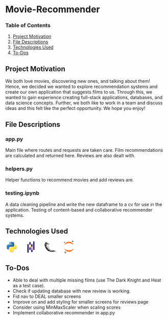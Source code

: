 # Movie-Recommender

### Table of Contents

1. [Project Motivation](#motivation)
2. [File Descriptions](#files)
3. [Technologies Used](#technologies)
4. [To-Dos](#todo)

## Project Motivation<a name="motivation"></a>
We both love movies, discovering new ones, and talking about them! Hence, we decided we wanted to explore recommendation systems and create our own application that suggests films to us. Through this, we wanted to gain experience creating full-stack applications, databases, and data science concepts. Further, we both like to work in a team and discuss ideas and this felt like the perfect opportunity. We hope you enjoy!

## File Descriptions <a name="files"></a>
### app.py
Main file where routes and requests are taken care. Film recommendations are calculated and returned here. Reviews are also dealt with.

### helpers.py
Helper functions to recommend movies and add reviews are. 

### testing.ipynb
A data cleaning pipeline and write the new dataframe to a cv for use in the application. Testing of content-based and collaborative recommender systems. 

## Technologies Used <a name="technologies"></a>
<a target="_blank" rel="noreferrer"> <img src="https://raw.githubusercontent.com/devicons/devicon/master/icons/python/python-original.svg" alt="python" width="40" height="40" /> </a>
&nbsp; &nbsp;
<a target="_blank" rel="noreferrer"> <img src="https://raw.githubusercontent.com/devicons/devicon/master/icons/pandas/pandas-original.svg" alt="pandas" width="40" height="40" /> </a>
&nbsp; &nbsp;
<a target="_blank" rel="noreferrer"> <img src="https://raw.githubusercontent.com/devicons/devicon/master/icons/flask/flask-original.svg" alt="pandas" width="40" height="40" /> </a>
&nbsp; &nbsp;
<a target="_blank" rel="noreferrer"> <img src="https://raw.githubusercontent.com/devicons/devicon/master/icons/jupyter/jupyter-original.svg" alt="pandas" width="40" height="40" /> </a>
&nbsp; &nbsp;

## To-Dos <a name="todo"></a>
* Able to deal with multiple missing films (use The Dark Knight and Heat as a test case).
* Check if updating database with new review is working.
* Fid nav to DEAL smaller screens
* Improve on and add styling for smaller screens for reviews page
* Consider using MinMaxScaler when scaling scores
* Implement collaborative recommender in app.py

